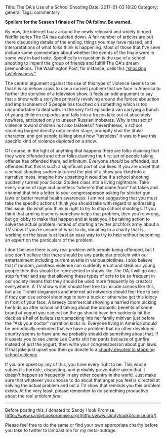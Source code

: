 Title: The OA's Use of a School Shooting
Date: 2017-01-03 18:20
Category: general
Tags: commentary

**Spoilers for the Season 1 finale of The OA follow.  Be warned.**

By now, the internet buzz around the newly released and widely binged Netflix
series The OA has quieted down.   A fair number of articles are out there
discussing details of the ending, things you may have missed, and
interpretations of what folks think is happening.  Most of those that I've seen
include some commentary about whether the events of the finale were in some way
in bad taste.  Specifically in question is the use of a school shooting to
imperil the group of friends and fulfill The OA's dream premonitions.  The
Washington Post, for instance, calls this ["shocking tastelessness."](https://www.washingtonpost.com/news/act-four/wp/2016/12/21/the-ridiculous-ending-of-the-oa-betrays-the-series-best-idea/?utm_term=.101be410dcd5)

The central argument against the use of this type of violence seems to be
that it is somehow crass to use a current problem that we face in America
to further the storyline of a television show.  It feels an odd argument
to say that a show with a storyline primarily revolving around the forced
abduction and imprisonment of 5 people has touched on something which is too
uncomfortable to deal with.  In the very first episode a van carrying a bunch
of young children explodes and falls into a frozen lake out of absolutely
nowhere, attributed only to unseen Russian mobsters.  Why is that act of
violence toward children not also tasteless?  Nevertheless, a school shooting barged
directly onto center stage, promptly shot the titular character, and got people
talking about how "tasteless" it was to have this specific kind of violence
depicted on a show.

Of course, in the light of anything that happens there are folks claiming that
they were offended and other folks claiming the first set of people taking
offense has offended them, ad infinitum.  Everyone *should* be offended, but
offended that this is such a significant part of our lives.  If you are upset
that a school shooting suddenly turned the plot of a show you liked into a
narrative mess, imagine how upsetting it would be if a school shooting suddenly
turned your Social Studies class into a living nightmare.  Take every ounce of
rage and pointless "where'd that come from" hot takes and channel that into a
letter to your congressperson asking for stricter gun laws or better mental
health awareness.  I am not suggesting that you must take the specific actions
I think you should take with regard to addressing this issue.  Do what you
think is right to try to stop school shootings.  If you think that arming
teachers somehow helps that problem, then you're wrong, but go lobby to make
that happen and at least you'll be taking action to solve the actual problem
instead of starting a twitter pitchfork army about a TV show.  If you're unsure
of what to do, donating to a charity that is working on the issue is at least
an easy way to try to help without becoming an expert on the particulars of the
problem.

I don't believe there is any real problem with people being offended, but
I also don't believe that there should be any particular problem with our
entertainment including current events in various plotlines.  I also believe
that if random, pointless violence can suddenly erupt and steal our young
people then this should be represented in shows like The OA.  I will go one
step further and say that allowing these types of acts to be so frequent in our
society means that they should be used more frequently by creators everywhere.
A TV show writer should feel free to include scenes like this, but also T-shirt
sloganeers and internet ad networks should feel free to see if they can use
school shootings to turn a buck or otherwise get this idiocy in front of your
face.  A breezy commercial showing a harried mom picking her kids up after
school and talking about the probiotic benefits of some brand of yogurt you can
eat on the go should have her suddenly hit the deck as a hail of bullets start
smacking into her family minivan just before the "Ask your doctor" narration
kicks in.  Everyone living in America should be periodically reminded that
we have a problem that no other developed country seems to have and we probably
should do something about that.  If it upsets you to see Jamie Lee Curtis shit
her pants because of gunfire instead of just the yogurt, then write your
congressperson about gun laws.  If that joke just upset you then go donate to a
[charity devoted to stopping school violence](http://www.sandyhookpromise.org/).

If you are upset by any of this, you have every right to be.  This whole
subject is horrible, disgusting, and probably preventable given that it doesn't
happen so frequently in any other country in the world.  Just make sure
that whatever you choose to do about that anger you feel is directed at
solving the actual problem and not a TV show that reminds you this problem
exists.  At the very least, please remember to do something productive about
the real problem *first*.

---
Before posting this, I donated to Sandy Hook Promise:
[http://www.sandyhookpromise.org/](http://www.sandyhookpromise.org/)

Please feel free to do the same or find your own appropriate charity before you
take to twitter to lambast me for my meta-outrage.
